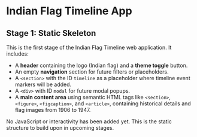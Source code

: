# Indian Flag Timeline App

## Stage 1: Static Skeleton

This is the first stage of the Indian Flag Timeline web application. It includes:

- A **header** containing the logo (Indian flag) and a **theme toggle** button.
- An empty **navigation** section for future filters or placeholders.
- A `<section>` with the ID `timeline` as a placeholder where timeline event markers will be added.
- A `<div>` with ID `modal` for future modal popups.
- A **main content area** using semantic HTML tags like `<section>`, `<figure>`, `<figcaption>`, and `<article>`, containing historical details and flag images from 1906 to 1947.

No JavaScript or interactivity has been added yet. This is the static structure to build upon in upcoming stages.